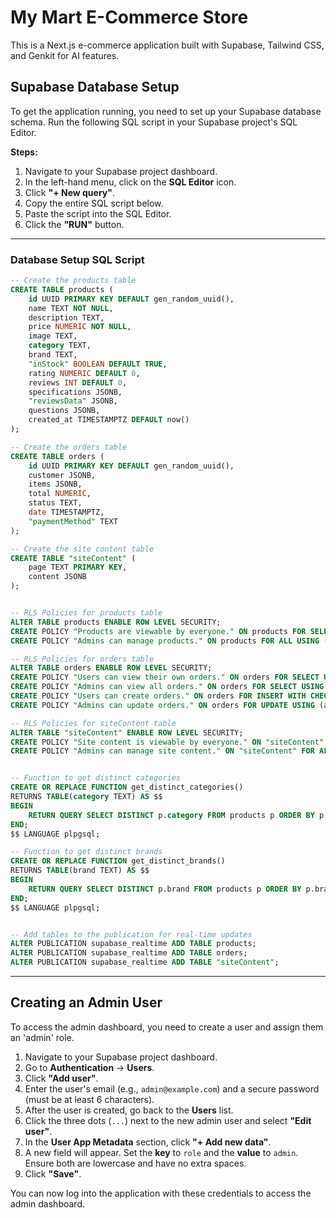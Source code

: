 # My Mart E-Commerce Store

This is a Next.js e-commerce application built with Supabase, Tailwind CSS, and Genkit for AI features.

## Supabase Database Setup

To get the application running, you need to set up your Supabase database schema. Run the following SQL script in your Supabase project's SQL Editor.

**Steps:**
1. Navigate to your Supabase project dashboard.
2. In the left-hand menu, click on the **SQL Editor** icon.
3. Click **"+ New query"**.
4. Copy the entire SQL script below.
5. Paste the script into the SQL Editor.
6. Click the **"RUN"** button.

---

### Database Setup SQL Script

```sql
-- Create the products table
CREATE TABLE products (
    id UUID PRIMARY KEY DEFAULT gen_random_uuid(),
    name TEXT NOT NULL,
    description TEXT,
    price NUMERIC NOT NULL,
    image TEXT,
    category TEXT,
    brand TEXT,
    "inStock" BOOLEAN DEFAULT TRUE,
    rating NUMERIC DEFAULT 0,
    reviews INT DEFAULT 0,
    specifications JSONB,
    "reviewsData" JSONB,
    questions JSONB,
    created_at TIMESTAMPTZ DEFAULT now()
);

-- Create the orders table
CREATE TABLE orders (
    id UUID PRIMARY KEY DEFAULT gen_random_uuid(),
    customer JSONB,
    items JSONB,
    total NUMERIC,
    status TEXT,
    date TIMESTAMPTZ,
    "paymentMethod" TEXT
);

-- Create the site content table
CREATE TABLE "siteContent" (
    page TEXT PRIMARY KEY,
    content JSONB
);


-- RLS Policies for products table
ALTER TABLE products ENABLE ROW LEVEL SECURITY;
CREATE POLICY "Products are viewable by everyone." ON products FOR SELECT USING (true);
CREATE POLICY "Admins can manage products." ON products FOR ALL USING (auth.jwt() ->> 'role' = 'admin') WITH CHECK (auth.jwt() ->> 'role' = 'admin');

-- RLS Policies for orders table
ALTER TABLE orders ENABLE ROW LEVEL SECURITY;
CREATE POLICY "Users can view their own orders." ON orders FOR SELECT USING (auth.uid() = (customer ->> 'uid')::uuid);
CREATE POLICY "Admins can view all orders." ON orders FOR SELECT USING (auth.jwt() ->> 'role' = 'admin');
CREATE POLICY "Users can create orders." ON orders FOR INSERT WITH CHECK (auth.uid() = (customer ->> 'uid')::uuid);
CREATE POLICY "Admins can update orders." ON orders FOR UPDATE USING (auth.jwt() ->> 'role' = 'admin');

-- RLS Policies for siteContent table
ALTER TABLE "siteContent" ENABLE ROW LEVEL SECURITY;
CREATE POLICY "Site content is viewable by everyone." ON "siteContent" FOR SELECT USING (true);
CREATE POLICY "Admins can manage site content." ON "siteContent" FOR ALL USING (auth.jwt() ->> 'role' = 'admin');


-- Function to get distinct categories
CREATE OR REPLACE FUNCTION get_distinct_categories()
RETURNS TABLE(category TEXT) AS $$
BEGIN
    RETURN QUERY SELECT DISTINCT p.category FROM products p ORDER BY p.category;
END;
$$ LANGUAGE plpgsql;

-- Function to get distinct brands
CREATE OR REPLACE FUNCTION get_distinct_brands()
RETURNS TABLE(brand TEXT) AS $$
BEGIN
    RETURN QUERY SELECT DISTINCT p.brand FROM products p ORDER BY p.brand;
END;
$$ LANGUAGE plpgsql;


-- Add tables to the publication for real-time updates
ALTER PUBLICATION supabase_realtime ADD TABLE products;
ALTER PUBLICATION supabase_realtime ADD TABLE orders;
ALTER PUBLICATION supabase_realtime ADD TABLE "siteContent";
```
---
## Creating an Admin User

To access the admin dashboard, you need to create a user and assign them an 'admin' role.

1.  Navigate to your Supabase project dashboard.
2.  Go to **Authentication** -> **Users**.
3.  Click **"Add user"**.
4.  Enter the user's email (e.g., `admin@example.com`) and a secure password (must be at least 6 characters).
5.  After the user is created, go back to the **Users** list.
6.  Click the three dots (`...`) next to the new admin user and select **"Edit user"**.
7.  In the **User App Metadata** section, click **"+ Add new data"**.
8.  A new field will appear. Set the **key** to `role` and the **value** to `admin`. Ensure both are lowercase and have no extra spaces.
9.  Click **"Save"**.

You can now log into the application with these credentials to access the admin dashboard.
